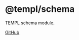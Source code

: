 # @templ/schema

TEMPL schema module.

[GitHub](https://github.com/rjoydip/templ/tree/main/packages/schema)
